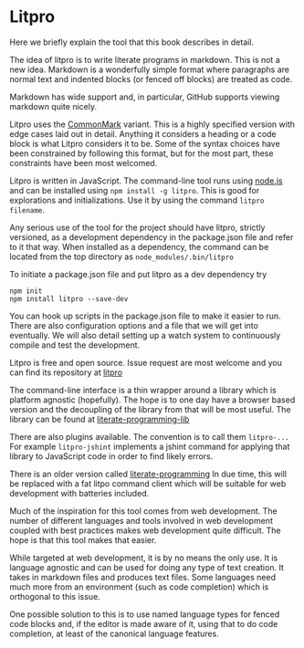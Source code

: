 # Litpro

Here we briefly explain the tool that this book describes in detail. 

The idea of litpro is to write literate programs in markdown. This is not a
new idea. Markdown is a wonderfully simple format where paragraphs are normal
text and indented blocks (or fenced off blocks) are treated as code. 

Markdown has wide support and, in particular, GitHub supports viewing markdown
quite nicely. 

Litpro uses the [CommonMark](http://commonmark.org/) variant. This is a highly
specified version with edge cases laid out in detail. Anything it considers a
heading or a code block is what Litpro considers it to be. Some of the syntax
choices have been constrained by following this format, but for the most part,
these constraints have been most welcomed.

Litpro is written in JavaScript. The command-line tool runs using [node.js](https://nodejs.org/en/) and can be installed using `npm install -g litpro`.  This is good for explorations and initializations. Use it by using the command `litpro filename`.

Any serious use of the tool for the project should have litpro, strictly versioned, as a
development dependency in the package.json file and refer to it that way. When
installed as a dependency, the command can be located from the top directory
as `node_modules/.bin/litpro`

To initiate a package.json file and put litpro as a dev dependency try

    npm init
    npm install litpro --save-dev

You can hook up scripts in the package.json file to make it easier to run.
There are also configuration options and a file that we will get into
eventually. We will also detail setting up a watch system to continuously
compile and test the development. 

Litpro is free and open source. Issue request are most welcome and you can
find its repository at [litpro](https://github.com/jostylr/litpro)

The command-line interface is a thin wrapper around a library which is
platform agnostic (hopefully). The hope is to one day have a browser based
version and the decoupling of the library from that will be most useful. The
library can be found at 
[literate-programming-lib](https://github.com/jostylr/literate-programming-lib)

There are also plugins available. The convention is to call them `litpro-...`
For example `litpro-jshint` implements a jshint command for applying that
library to JavaScript code in order to find likely errors.

There is an older version called 
[literate-programming](https://github.com/jostylr/literate-programming) In due
time, this will be replaced with a fat litpo command client which will be
suitable for web development with batteries included. 

Much of the inspiration for this tool comes from web development. The number
of different languages and tools involved in web development coupled with best
practices makes web development quite difficult. The hope is that this tool
makes that easier. 

While targeted at web development, it is by no means the only use. It is
language agnostic and can be used for doing any type of text creation. It
takes in markdown files and produces text files. Some languages need much more
from an environment (such as code completion) which is orthogonal to this
issue. 

One possible solution to this is to use named language types for fenced code
blocks and, if the editor is made aware of it, using that to do code
completion, at least of the canonical language features.
